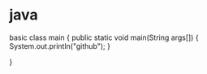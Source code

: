 # java
basic
class main
{
	public static void main(String args[])
	{
		System.out.println("github");
	}

}
